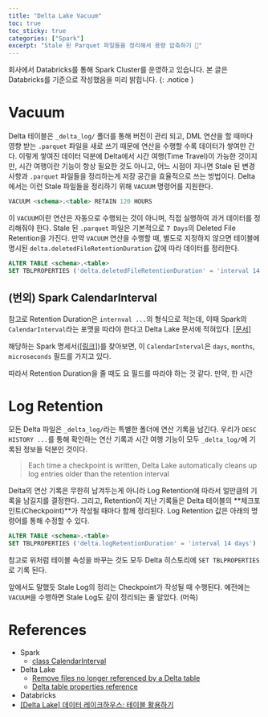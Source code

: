 ```yaml
---
title: "Delta Lake Vacuum"
toc: true
toc_sticky: true
categories: ["Spark"]
excerpt: "Stale 된 Parquet 파일들을 정리해서 용량 압축하기 🧹"
---
```


회사에서 Databricks를 통해 Spark Cluster를 운영하고 있습니다. 본 글은 Databricks를 기준으로 작성했음을 미리 밝힙니다.
{: .notice }


# Vacuum

Delta 테이블은 `_delta_log/` 폴더를 통해 버전이 관리 되고, DML 연산을 할 때마다 영향 받는 `.parquet` 파일을 새로 쓰기 때문에 연산을 수행할 수록 데이터가 쌓여만 간다. 이렇게 쌓여진 데이터 덕분에 Delta에서 시간 여행(Time Travel)이 가능한 것이지만, 시간 여행이란 기능이 항상 필요한 것도 아니고, 어느 시점이 지나면 Stale 된 변경 사항과 `.parquet` 파일들을 정리하는게 저장 공간을 효율적으로 쓰는 방법이다. Delta에서는 이런 Stale 파일들을 정리하기 위해 `VACUUM` 명령어를 지원한다.

```sql
VACUUM <schema>.<table> RETAIN 120 HOURS
```

이 `VACUUM`이란 연산은 자동으로 수행되는 것이 아니며, 직접 실행하여 과거 데이터를 정리해줘야 한다. Stale 된 `.parquet` 파일은 기본적으로 `7 Days`의 Deleted File Retention을 가진다. 만약 `VACUUM` 연산을 수행할 때, 별도로 지정하지 않으면 테이블에 명시된 `delta.deletedFileRetentionDuration` 값에 따라 데이터를 정리한다.

```sql
ALTER TABLE <schema>.<table>
SET TBLPROPERTIES ('delta.deletedFileRetentionDuration' = 'interval 14 days')
```

## (번외) Spark CalendarInterval

참고로 Retention Duration은 `internval ...`의 형식으로 적는데, 이때 Spark의 `CalendarInterval`라는 포맷을 따라야 한다고 Delta Lake 문서에 적혀있다. [[문서]](https://docs.delta.io/latest/table-properties.html)

해당하는 Spark 명세서([[링크]](https://spark.apache.org/docs/latest/api/java/org/apache/spark/unsafe/types/CalendarInterval.html))를 찾아보면, 이 `CalendarInterval`은 `days`, `months`, `microseconds` 필드를 가지고 있다.

따라서 Retention Duration을 줄 때도 요 필드를 따라야 하는 것 같다. 만약, 한 시간


# Log Retention

모든 Delta 파일은 `_delta_log/`라는 특별한 폴더에 연산 기록을 남긴다. 우리가 `DESC HISTORY ...`를 통해 확인하는 연산 기록과 시간 여행 기능이 모두 `_delta_log/`에 기록된 정보들 덕분인 것이다.

> Each time a checkpoint is written, Delta Lake automatically cleans up log entries older than the retention interval

Delta의 연산 기록은 무한히 남겨두는게 아니라 Log Retention에 따라서 얼만큼의 기록을 남길지를 결정한다. 그리고, Retention이 지난 기록들은 Delta 테이블의 **체크포인트(Checkpoint)**가 작성될 때마다 함께 정리된다. Log Retention 값은 아래의 명령어를 통해 수정할 수 있다.

```sql
ALTER TABLE <schema>.<table>
SET TBLPROPERTIES ('delta.logRetentionDuration' = 'interval 14 days')
```

참고로 위처럼 테이블 속성을 바꾸는 것도 모두 Delta 히스토리에 `SET TBLPROPERTIES`로 기록 된다.

앞에서도 말했듯 Stale Log의 정리는 Checkpoint가 작성될 때 수행된다. 예전에는 `VACUUM`을 수행하면 Stale Log도 같이 정리되는 줄 알았다. (머쓱)


# References

- Spark
  - [class CalendarInterval](https://spark.apache.org/docs/latest/api/java/org/apache/spark/unsafe/types/CalendarInterval.html)
- Delta Lake
  - [Remove files no longer referenced by a Delta table](https://docs.delta.io/latest/delta-utility.html#remove-files-no-longer-referenced-by-a-delta-table)
  - [Delta table properties reference](https://docs.delta.io/latest/table-properties.html)
- Databricks
- [[Delta Lake] 데이터 레이크하우스: 테이블 활용하기](https://data-engineer-tech.tistory.com/55)
